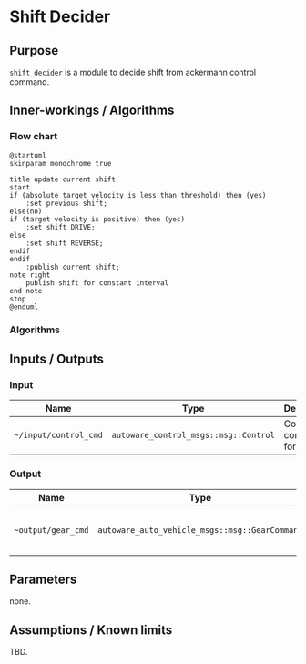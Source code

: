 # Shift Decider

## Purpose

`shift_decider` is a module to decide shift from ackermann control command.

## Inner-workings / Algorithms

### Flow chart

```plantuml
@startuml
skinparam monochrome true

title update current shift
start
if (absolute target velocity is less than threshold) then (yes)
    :set previous shift;
else(no)
if (target velocity is positive) then (yes)
    :set shift DRIVE;
else
    :set shift REVERSE;
endif
endif
    :publish current shift;
note right
    publish shift for constant interval
end note
stop
@enduml
```

### Algorithms

## Inputs / Outputs

### Input

| Name                  | Type                                                       | Description                  |
| --------------------- | ---------------------------------------------------------- | ---------------------------- |
| `~/input/control_cmd` | `autoware_control_msgs::msg::Control` | Control command for vehicle. |

### Output

| Name               | Type                                           | Description                        |
| ------------------ | ---------------------------------------------- | ---------------------------------- |
| `~output/gear_cmd` | `autoware_auto_vehicle_msgs::msg::GearCommand` | Gear for drive forward / backward. |

## Parameters

none.

## Assumptions / Known limits

TBD.
